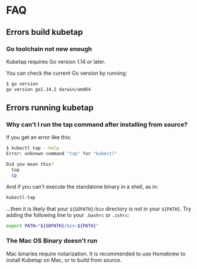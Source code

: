 # FAQ

## Errors build kubetap

### Go toolchain not new enough

Kubetap requires Go version 1.14 or later.

You can check the current Go version by running:

```sh
$ go version
go version go1.14.2 darwin/amd64
```

## Errors running kubetap

### Why can't I run the tap command after installing from source?

If you get an error like this:

```sh
$ kubectl tap --help
Error: unknown command "tap" for "kubectl"

Did you mean this?
  top
  cp
```

And if you can't execute the standalone binary in a shell, as in:

```sh
kubectl-tap
```

...then it is likely that your `${GOPATH}/bin` directory is not in
your `${PATH}`. Try adding the following line to your `.bashrc` or
`.zshrc`:

```sh
export PATH="${GOPATH}/bin:${PATH}"
```

### The Mac OS Binary doesn't run

Mac binaries require notarization. It is recommended to use Homebrew to install
Kubetap on Mac, or to build from source.
